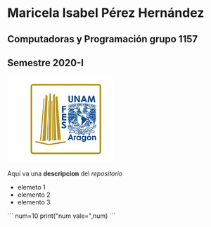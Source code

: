 # Maricela Isabel Pérez Hernández
## Computadoras y Programación grupo 1157
## Semestre 2020-I
![Logo FES Aragon](FESA.jpg)

Aquí va una **descripcion** del *repositorio*
- elemeto 1
- elemento 2
- elemento 3

´´´
num=10
print("num vale=",num)
´´´
